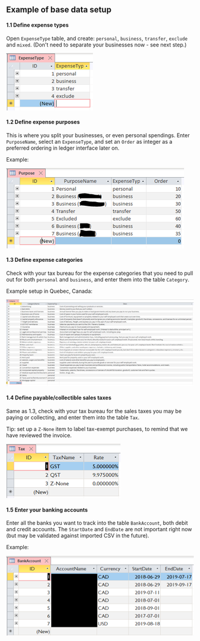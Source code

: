 ## Example of base data setup

#### 1.1 Define expense types

Open `ExpenseType` table, and create: `personal`, `business`, `transfer`, `exclude` and `mixed`. (Don't need to separate your businesses now - see next step.)

![Expense types example](../images/expense_types.PNG)

#### 1.2 Define expense purposes

This is where you split your businesses, or even personal spendings. Enter `PurposeName`, select an `ExpenseType`, and set an `Order` as integer as a preferred ordering in ledger interface later on.

Example:

![Expense purposes example](../images/purpose.PNG)

#### 1.3 Define expense categories

Check with your tax bureau for the expense categories that you need to pull out for both `personal` and `business`, and enter them into the table `Category`.

Example setup in Quebec, Canada:

![Expense categories example](../images/expense_categories.PNG)

#### 1.4 Define payable/collectible sales taxes

Same as 1.3, check with your tax bureau for the sales taxes you may be paying or collecting, and enter them into the table `Tax`.

Tip: set up a `Z-None` item to label tax-exempt purchases, to remind that we have reviewed the invoice.

![Sales taxes example](../images/sales_taxes.PNG)

#### 1.5 Enter your banking accounts

Enter all the banks you want to track into the table `BankAccount`, both debit and credit accounts. The `StartDate` and `EndDate` are not important right now (but may be validated against imported CSV in the future).

Example:

![Bank accounts example](../images/accounts.PNG)
